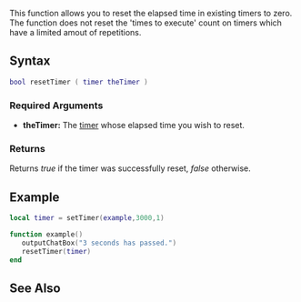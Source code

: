 This function allows you to reset the elapsed time in existing timers to zero. The function does not reset the 'times to execute' count on timers which have a limited amout of repetitions.

Syntax
------

``` lua
bool resetTimer ( timer theTimer )
```

### Required Arguments

-   **theTimer:** The [timer](/timer.md "wikilink") whose elapsed time you wish to reset.

### Returns

Returns *true* if the timer was successfully reset, *false* otherwise.

Example
-------

``` lua
local timer = setTimer(example,3000,1)

function example()
   outputChatBox("3 seconds has passed.")
   resetTimer(timer)
end
```

See Also
--------
